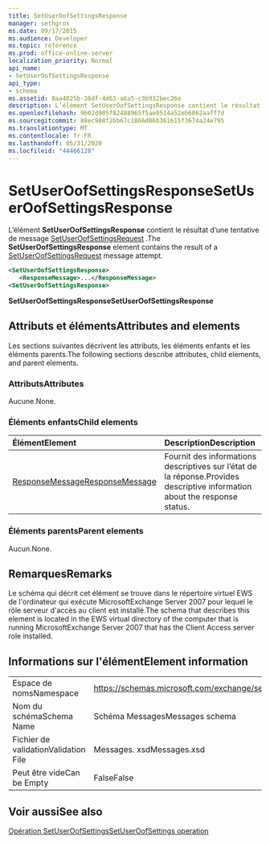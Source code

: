 ```yaml
---
title: SetUserOofSettingsResponse
manager: sethgros
ms.date: 09/17/2015
ms.audience: Developer
ms.topic: reference
ms.prod: office-online-server
localization_priority: Normal
api_name:
- SetUserOofSettingsResponse
api_type:
- schema
ms.assetid: 8aa4025b-38df-4d63-a6a5-c3b932bec26e
description: L’élément SetUserOofSettingsResponse contient le résultat d’une tentative de message SetUserOofSettingsRequest.
ms.openlocfilehash: 9b02d905f82488965f5ae0514a52eb6062aaff7d
ms.sourcegitcommit: 88ec988f2bb67c1866d06b361615f3674a24e795
ms.translationtype: MT
ms.contentlocale: fr-FR
ms.lasthandoff: 05/31/2020
ms.locfileid: "44466128"
---
```

# <a name="setuseroofsettingsresponse"></a><span data-ttu-id="c5e9c-103">SetUserOofSettingsResponse</span><span class="sxs-lookup"><span data-stu-id="c5e9c-103">SetUserOofSettingsResponse</span></span>

<span data-ttu-id="c5e9c-104">L’élément **SetUserOofSettingsResponse** contient le résultat d’une tentative de message [SetUserOofSettingsRequest](setuseroofsettingsrequest.md) .</span><span class="sxs-lookup"><span data-stu-id="c5e9c-104">The **SetUserOofSettingsResponse** element contains the result of a [SetUserOofSettingsRequest](setuseroofsettingsrequest.md) message attempt.</span></span> 
  
```xml
<SetUserOofSettingsResponse>
   <ResponseMessage>...</ResponseMessage>
<SetUserOofSettingsResponse>
```

 <span data-ttu-id="c5e9c-105">**SetUserOofSettingsResponse**</span><span class="sxs-lookup"><span data-stu-id="c5e9c-105">**SetUserOofSettingsResponse**</span></span>
## <a name="attributes-and-elements"></a><span data-ttu-id="c5e9c-106">Attributs et éléments</span><span class="sxs-lookup"><span data-stu-id="c5e9c-106">Attributes and elements</span></span>

<span data-ttu-id="c5e9c-107">Les sections suivantes décrivent les attributs, les éléments enfants et les éléments parents.</span><span class="sxs-lookup"><span data-stu-id="c5e9c-107">The following sections describe attributes, child elements, and parent elements.</span></span>
  
### <a name="attributes"></a><span data-ttu-id="c5e9c-108">Attributs</span><span class="sxs-lookup"><span data-stu-id="c5e9c-108">Attributes</span></span>

<span data-ttu-id="c5e9c-109">Aucune.</span><span class="sxs-lookup"><span data-stu-id="c5e9c-109">None.</span></span>
  
### <a name="child-elements"></a><span data-ttu-id="c5e9c-110">Éléments enfants</span><span class="sxs-lookup"><span data-stu-id="c5e9c-110">Child elements</span></span>

|<span data-ttu-id="c5e9c-111">**Élément**</span><span class="sxs-lookup"><span data-stu-id="c5e9c-111">**Element**</span></span>|<span data-ttu-id="c5e9c-112">**Description**</span><span class="sxs-lookup"><span data-stu-id="c5e9c-112">**Description**</span></span>|
|:-----|:-----|
|[<span data-ttu-id="c5e9c-113">ResponseMessage</span><span class="sxs-lookup"><span data-stu-id="c5e9c-113">ResponseMessage</span></span>](responsemessage.md) <br/> |<span data-ttu-id="c5e9c-114">Fournit des informations descriptives sur l’état de la réponse.</span><span class="sxs-lookup"><span data-stu-id="c5e9c-114">Provides descriptive information about the response status.</span></span>  <br/> |
   
### <a name="parent-elements"></a><span data-ttu-id="c5e9c-115">Éléments parents</span><span class="sxs-lookup"><span data-stu-id="c5e9c-115">Parent elements</span></span>

<span data-ttu-id="c5e9c-116">Aucun.</span><span class="sxs-lookup"><span data-stu-id="c5e9c-116">None.</span></span>
  
## <a name="remarks"></a><span data-ttu-id="c5e9c-117">Remarques</span><span class="sxs-lookup"><span data-stu-id="c5e9c-117">Remarks</span></span>

<span data-ttu-id="c5e9c-118">Le schéma qui décrit cet élément se trouve dans le répertoire virtuel EWS de l'ordinateur qui exécute MicrosoftExchange Server 2007 pour lequel le rôle serveur d'accès au client est installé.</span><span class="sxs-lookup"><span data-stu-id="c5e9c-118">The schema that describes this element is located in the EWS virtual directory of the computer that is running MicrosoftExchange Server 2007 that has the Client Access server role installed.</span></span>
  
## <a name="element-information"></a><span data-ttu-id="c5e9c-119">Informations sur l'élément</span><span class="sxs-lookup"><span data-stu-id="c5e9c-119">Element information</span></span>

|||
|:-----|:-----|
|<span data-ttu-id="c5e9c-120">Espace de noms</span><span class="sxs-lookup"><span data-stu-id="c5e9c-120">Namespace</span></span>  <br/> |https://schemas.microsoft.com/exchange/services/2006/messages  <br/> |
|<span data-ttu-id="c5e9c-121">Nom du schéma</span><span class="sxs-lookup"><span data-stu-id="c5e9c-121">Schema Name</span></span>  <br/> |<span data-ttu-id="c5e9c-122">Schéma Messages</span><span class="sxs-lookup"><span data-stu-id="c5e9c-122">Messages schema</span></span>  <br/> |
|<span data-ttu-id="c5e9c-123">Fichier de validation</span><span class="sxs-lookup"><span data-stu-id="c5e9c-123">Validation File</span></span>  <br/> |<span data-ttu-id="c5e9c-124">Messages. xsd</span><span class="sxs-lookup"><span data-stu-id="c5e9c-124">Messages.xsd</span></span>  <br/> |
|<span data-ttu-id="c5e9c-125">Peut être vide</span><span class="sxs-lookup"><span data-stu-id="c5e9c-125">Can be Empty</span></span>  <br/> |<span data-ttu-id="c5e9c-126">False</span><span class="sxs-lookup"><span data-stu-id="c5e9c-126">False</span></span>  <br/> |
   
## <a name="see-also"></a><span data-ttu-id="c5e9c-127">Voir aussi</span><span class="sxs-lookup"><span data-stu-id="c5e9c-127">See also</span></span>



[<span data-ttu-id="c5e9c-128">Opération SetUserOofSettings</span><span class="sxs-lookup"><span data-stu-id="c5e9c-128">SetUserOofSettings operation</span></span>](setuseroofsettings-operation.md)

